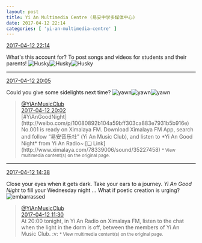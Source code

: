 ```yaml
---
layout: post
title: Yi An Multimedia Centre (易安中学多媒体中心)
date: 2017-04-12 22:14
categories: [ 'yi-an-multimedia-centre' ]
---
```


<div class="weibo-info">
  <a href="http://weibo.com/6196825252/EEd5zsFMB">2017-04-12 22:14</a>
</div>

What's this account for? To post songs and videos for students and their parents! ![Husky](http://img.t.sinajs.cn/t4/appstyle/expression/ext/normal/74/moren_hashiqi_org.png)![Husky](http://img.t.sinajs.cn/t4/appstyle/expression/ext/normal/74/moren_hashiqi_org.png)![Husky](http://img.t.sinajs.cn/t4/appstyle/expression/ext/normal/74/moren_hashiqi_org.png)

<!-- more -->

---

<div class="weibo-info">
  <a href="http://weibo.com/6196825252/EEcfea79n">2017-04-12 20:05</a>
</div>

Could you give some sidelights next time? ![yawn](http://img.t.sinajs.cn/t4/appstyle/expression/ext/normal/cc/haqianv2_org.gif)![yawn](http://img.t.sinajs.cn/t4/appstyle/expression/ext/normal/cc/haqianv2_org.gif)![yawn](http://img.t.sinajs.cn/t4/appstyle/expression/ext/normal/cc/haqianv2_org.gif)

> <div class="weibo-post-name">
>   <a href="http://weibo.com/u/6094546964">@YiAnMusicClub</a>
> </div>
> <div class="weibo-info">
>   <a href="http://weibo.com/6094546964/EEce43WSt">2017-04-12 20:02</a>
> </div>
> [#YiAnGoodNight](http://weibo.com/p/10080892b104a59bff303ca883e7931b5b916e) No.001 is ready on Ximalaya FM. Download Ximalaya FM App, search and follow “易安音乐社” (Yi An Music Club), and listen to *Yi An Good Night* from Yi An Radio~ [❏ Link](http://www.ximalaya.com/78339006/sound/35227458)  
> <small>* View multimedia content(s) on the original page.</small>

---

<div class="weibo-info">
  <a href="http://weibo.com/6196825252/EEa6h2k7f">2017-04-12 14:38</a>
</div>

Close your eyes when it gets dark. Take your ears to a journey. *Yi An Good Night* to fill your Wednesday night … What if poetic creation is urging? ![embarrassed](http://img.t.sinajs.cn/t4/appstyle/expression/ext/normal/d9/landeln_org.gif)

> <div class="weibo-post-name">
>   <a href="http://weibo.com/u/6094546964">@YiAnMusicClub</a>
> </div>
> <div class="weibo-info">
>   <a href="http://weibo.com/6094546964/EE8RXlgGX">2017-04-12 11:30</a>
> </div>
> At 20:00 tonight, in Yi An Radio on Ximalaya FM, listen to the chat when the light in the dorm is off, between the members of Yi An Music Club. :v:  
> <small>* View multimedia content(s) on the original page.</small>
